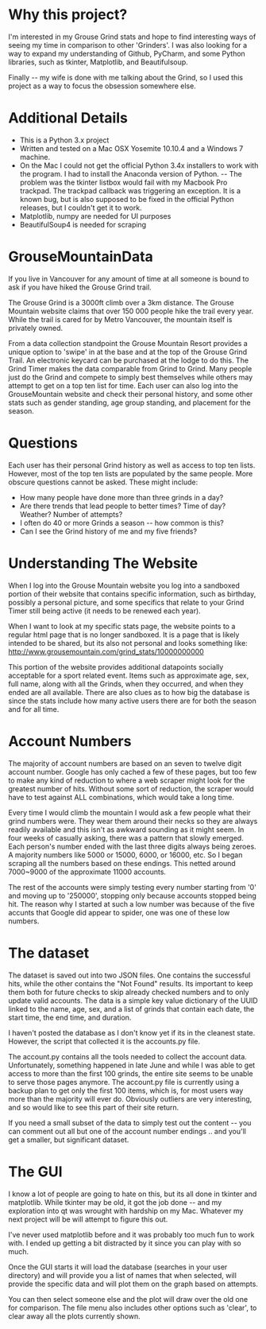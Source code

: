 # Why this project?
I'm interested in my Grouse Grind stats and hope to find interesting ways of seeing my time in comparison to
other 'Grinders'. I was also looking for a way to expand my understanding of Github, PyCharm, and some Python libraries,
such as tkinter, Matplotlib, and Beautifulsoup.

Finally -- my wife is done with me talking about the Grind, so I used this project as a way to focus the obsession
somewhere else.

# Additional Details
- This is a Python 3.x project
- Written and tested on a Mac OSX Yosemite 10.10.4 and a Windows 7 machine.
- On the Mac I could not get the official Python 3.4x installers to work with the program.  I had to install the
Anaconda version of Python.
-- The problem was the tkinter listbox would fail with my Macbook Pro trackpad.  The trackpad callback was triggering an
exception.  It is a known bug, but is also supposed to be fixed in the official Python releases, but I couldn't get it
to work.
- Matplotlib, numpy are needed for UI purposes
- BeautifulSoup4 is needed for scraping

# GrouseMountainData
If you live in Vancouver for any amount of time at all someone is bound to ask if you have hiked the Grouse Grind trail.

The Grouse Grind is a 3000ft climb over a 3km distance.  The Grouse Mountain website claims that over 150 000
people hike the trail every year.  While the trail is cared for by Metro Vancouver, the mountain itself is privately
owned.

From a data collection standpoint the Grouse Mountain Resort provides a unique option to 'swipe' in at the base and at
the top of the Grouse Grind Trail.  An electronic keycard can be purchased at the lodge to do this.  The Grind Timer
makes the data comparable from Grind to Grind. Many people just do the Grind and compete to simply best themselves while
others may attempt to get on a top ten list for time.  Each user can also log into the GrouseMountain website and check
their personal history, and some other stats such as gender standing, age group standing, and placement for the season.

# Questions
Each user has their personal Grind history as well as access to top ten lists.  However, most of the top ten lists are
populated by the same people.  More obscure questions cannot be asked.  These might include:
- How many people have done more than three grinds in a day?
- Are there trends that lead people to better times? Time of day? Weather? Number of attempts?
- I often do 40 or more Grinds a season -- how common is this?
- Can I see the Grind history of me and my five friends?

# Understanding The Website
When I log into the Grouse Mountain website you log into a sandboxed portion of their website that contains specific
information, such as birthday, possibly a personal picture, and some specifics that relate to your Grind Timer still
being active (it needs to be renewed each year).

When I want to look at my specific stats page, the website points to a regular html page that is no longer sandboxed. It
is a page that is likely intended to be shared, but its also not personal and looks something like:
http://www.grousemountain.com/grind_stats/10000000000

This portion of the website provides additional datapoints socially acceptable for a sport related event.  Items such as
approximate age, sex, full name, along with all the Grinds, when they occurred, and when they ended are all available.
There are also clues as to how big the database is since the stats include how many active users there are for both the
season and for all time.

# Account Numbers
The majority of account numbers are based on an seven to twelve digit account number.  Google has only cached a few of
these pages, but too few to make any kind of reduction to where a web scraper might look for the greatest number of
hits.  Without some sort of reduction, the scraper would have to test against ALL combinations, which would take a long
time.

Every time I would climb the mountain I would ask a few people what their grind numbers were.  They wear them
around their necks so they are always readily available and this isn't as awkward sounding as it might seem. In four
weeks of casually asking, there was a pattern that slowly emerged.  Each person's number ended with the last
three digits always being zeroes.  A majority numbers like 5000 or 15000, 6000, or 16000, etc.   So I began scraping all
the numbers based on these endings.  This netted around 7000~9000 of the approximate 11000 accounts.

The rest of the accounts were simply testing every number starting from '0' and moving up to '250000', stopping only
because accounts stopped being hit.  The reason why I started at such a low number was because of the five accunts that
Google did appear to spider, one was one of these low numbers.

# The dataset
The dataset is saved out into two JSON files.  One contains the successful hits, while the other contains the
"Not Found" results.  Its important to keep them both for future checks to skip already checked numbers and to only
update valid accounts.  The data is a simple key value dictionary of the UUID linked to the name, age, sex, and a list
of grinds that contain each date, the start time, the end time, and duration.

I haven't posted the database as I don't know yet if its in the cleanest state.   However, the script that collected it
is the accounts.py file.

The account.py contains all the tools needed to collect the account data.  Unfortunately, something happened in late
June and while I was able to get access to more than the first 100 grinds, the entire site seems to be unable to serve
those pages anymore.  The account.py file is currently using a backup plan to get only the first 100 items, which is,
for most users way more than the majority will ever do.  Obviously outliers are very interesting, and so would like to
see this part of their site return.

If you need a small subset of the data to simply test out the content -- you can comment out all but one of the account
number endings .. and you'll get a smaller, but significant dataset.

# The GUI
I know a lot of people are going to hate on this, but its all done in tkinter and matplotlib.  While tkinter may be old,
it got the job done -- and my exploration into qt was wrought with hardship on my Mac.  Whatever my next project will be
will attempt to figure this out.

I've never used matplotlib before and it was probably too much fun to work with.  I ended up getting a bit distracted by
it since you can play with so much.

Once the GUI starts it will load the database (searches in your user directory) and will provide you a list of names
that when selected, will provide the specific data and will plot them on the graph based on attempts.

You can then select someone else and the plot will draw over the old one for comparison.  The file menu also includes
other options such as 'clear', to clear away all the plots currently shown.


